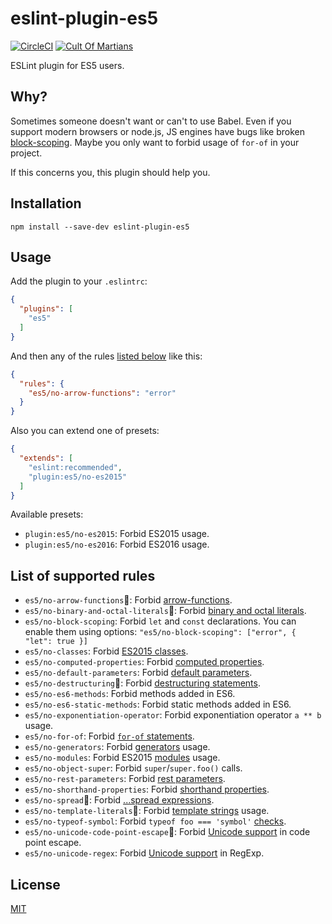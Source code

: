 eslint-plugin-es5
=================

[![CircleCI](https://circleci.com/gh/nkt/eslint-plugin-es5.svg?style=shield)](https://circleci.com/gh/nkt/eslint-plugin-es5)
[![Cult Of Martians](http://cultofmartians.com/assets/badges/badge.svg)](http://cultofmartians.com/tasks/eslint-es5.html)

ESLint plugin for ES5 users.

Why?
----

Sometimes someone doesn't want or can't to use Babel.
Even if you support modern browsers or node.js, JS engines have bugs
like broken [block-scoping](http://stackoverflow.com/q/32665347).
Maybe you only want to forbid usage of `for-of` in your project.

If this concerns you, this plugin should help you.

Installation
------------

```
npm install --save-dev eslint-plugin-es5
```

Usage
-----

Add the plugin to your `.eslintrc`:

```json
{
  "plugins": [
    "es5"
  ]
}
```

And then any of the rules [listed below](#list-of-supported-rules) like this:

```json
{
  "rules": {
    "es5/no-arrow-functions": "error"
  }
}
```

Also you can extend one of presets:
```json
{
  "extends": [
    "eslint:recommended",
    "plugin:es5/no-es2015"
  ]
}
```

Available presets:

  - `plugin:es5/no-es2015`: Forbid ES2015 usage.
  - `plugin:es5/no-es2016`: Forbid ES2016 usage.

List of supported rules
-----------------------

  - `es5/no-arrow-functions`:wrench:: Forbid [arrow-functions](https://babeljs.io/learn-es2015/#arrows-and-lexical-this).
  - `es5/no-binary-and-octal-literals`:wrench:: Forbid [binary and octal literals](https://babeljs.io/learn-es2015/#binary-and-octal-literals).
  - `es5/no-block-scoping`: Forbid `let` and `const` declarations. You can enable them using options: `"es5/no-block-scoping": ["error", { "let": true }]`
  - `es5/no-classes`: Forbid [ES2015 classes](https://babeljs.io/learn-es2015/#classes).
  - `es5/no-computed-properties`: Forbid [computed properties](https://babeljs.io/learn-es2015/#enhanced-object-literals).
  - `es5/no-default-parameters`: Forbid [default parameters](https://babeljs.io/learn-es2015/#default--rest--spread).
  - `es5/no-destructuring`:wrench:: Forbid [destructuring statements](https://babeljs.io/learn-es2015/#destructuring).
  - `es5/no-es6-methods`: Forbid methods added in ES6.
  - `es5/no-es6-static-methods`: Forbid static methods added in ES6.
  - `es5/no-exponentiation-operator`: Forbid exponentiation operator `a ** b` usage.
  - `es5/no-for-of`: Forbid [`for-of` statements](https://babeljs.io/learn-es2015/#iterators--forof).
  - `es5/no-generators`: Forbid [generators](https://babeljs.io/learn-es2015/#generators) usage.
  - `es5/no-modules`: Forbid ES2015 [modules](https://babeljs.io/learn-es2015/#modules) usage.
  - `es5/no-object-super`: Forbid `super`/`super.foo()` calls.
  - `es5/no-rest-parameters`: Forbid [rest parameters](https://babeljs.io/learn-es2015/#default--rest--spread).
  - `es5/no-shorthand-properties`: Forbid [shorthand properties](https://babeljs.io/learn-es2015/#enhanced-object-literals).
  - `es5/no-spread`:wrench:: Forbid [...spread expressions](https://babeljs.io/learn-es2015/#default--rest--spread).
  - `es5/no-template-literals`:wrench:: Forbid [template strings](https://babeljs.io/learn-es2015/#template-strings) usage.
  - `es5/no-typeof-symbol`: Forbid `typeof foo === 'symbol'` [checks](https://babeljs.io/learn-es2015/#symbols).
  - `es5/no-unicode-code-point-escape`:wrench:: Forbid [Unicode support](https://babeljs.io/learn-es2015/#unicode) in code point escape.
  - `es5/no-unicode-regex`: Forbid [Unicode support](https://babeljs.io/learn-es2015/#unicode) in RegExp.

License
-------
[MIT](LICENSE)
